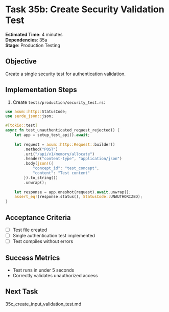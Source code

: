 # Task 35b: Create Security Validation Test

**Estimated Time**: 4 minutes  
**Dependencies**: 35a  
**Stage**: Production Testing  

## Objective
Create a single security test for authentication validation.

## Implementation Steps

1. Create `tests/production/security_test.rs`:
```rust
use axum::http::StatusCode;
use serde_json::json;

#[tokio::test]
async fn test_unauthenticated_request_rejected() {
    let app = setup_test_api().await;
    
    let request = axum::http::Request::builder()
        .method("POST")
        .uri("/api/v1/memory/allocate")
        .header("content-type", "application/json")
        .body(json!({
            "concept_id": "test_concept",
            "content": "Test content"
        }).to_string())
        .unwrap();
    
    let response = app.oneshot(request).await.unwrap();
    assert_eq!(response.status(), StatusCode::UNAUTHORIZED);
}
```

## Acceptance Criteria
- [ ] Test file created
- [ ] Single authentication test implemented
- [ ] Test compiles without errors

## Success Metrics
- Test runs in under 5 seconds
- Correctly validates unauthorized access

## Next Task
35c_create_input_validation_test.md